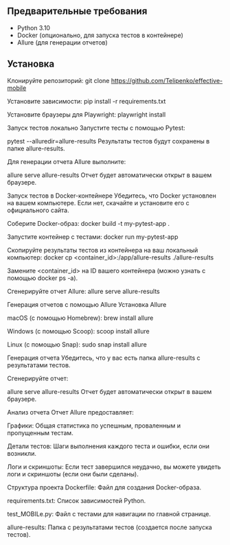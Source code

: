 
## Предварительные требования

- Python 3.10
- Docker (опционально, для запуска тестов в контейнере)
- Allure (для генерации отчетов)

## Установка

  Клонируйте репозиторий:
  git clone https://github.com/Telipenko/effective-mobile

Установите зависимости:
pip install -r requirements.txt

Установите браузеры для Playwright:
playwright install

Запуск тестов локально
Запустите тесты с помощью Pytest:

pytest --alluredir=allure-results
Результаты тестов будут сохранены в папке allure-results.

Для генерации отчета Allure выполните:

allure serve allure-results
Отчет будет автоматически открыт в вашем браузере.

Запуск тестов в Docker-контейнере
Убедитесь, что Docker установлен на вашем компьютере. Если нет, скачайте и установите его с официального сайта.

Соберите Docker-образ:
docker build -t my-pytest-app .

Запустите контейнер с тестами:
docker run my-pytest-app

Скопируйте результаты тестов из контейнера на ваш локальный компьютер:
docker cp <container_id>:/app/allure-results ./allure-results

Замените <container_id> на ID вашего контейнера (можно узнать с помощью docker ps -a).

Сгенерируйте отчет Allure:
allure serve allure-results

Генерация отчетов с помощью Allure
Установка Allure

macOS (с помощью Homebrew):
brew install allure

Windows (с помощью Scoop):
scoop install allure

Linux (с помощью Snap):
sudo snap install allure

Генерация отчета
Убедитесь, что у вас есть папка allure-results с результатами тестов.

Сгенерируйте отчет:

allure serve allure-results
Отчет будет автоматически открыт в вашем браузере.

Анализ отчета
Отчет Allure предоставляет:

Графики: Общая статистика по успешным, проваленным и пропущенным тестам.

Детали тестов: Шаги выполнения каждого теста и ошибки, если они возникли.

Логи и скриншоты: Если тест завершился неудачно, вы можете увидеть логи и скриншоты (если они были сделаны).

Структура проекта
Dockerfile: Файл для создания Docker-образа.

requirements.txt: Список зависимостей Python.

test_MOBILe.py: Файл с тестами для навигации по главной странице.

allure-results: Папка с результатами тестов (создается после запуска тестов).
